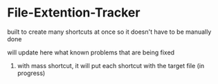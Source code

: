# File-Extention-Tracker

built to create many shortcuts at once so it doesn't have to be manually done

will update here what known problems that are being fixed
1. with mass shortcut, it will put each shortcut with the target file (in progress)
